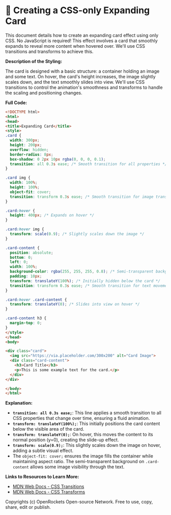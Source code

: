 # 🐞 Creating a CSS-only Expanding Card


This document details how to create an expanding card effect using only CSS.  No JavaScript is required! This effect involves a card that smoothly expands to reveal more content when hovered over. We'll use CSS transitions and transforms to achieve this.

**Description of the Styling:**

The card is designed with a basic structure: a container holding an image and some text. On hover, the card's height increases, the image slightly scales down, and the text smoothly slides into view.  We'll use CSS transitions to control the animation's smoothness and transforms to handle the scaling and positioning changes.


**Full Code:**

```html
<!DOCTYPE html>
<html>
<head>
<title>Expanding Card</title>
<style>
.card {
  width: 300px;
  height: 200px;
  overflow: hidden;
  border-radius: 8px;
  box-shadow: 0 2px 10px rgba(0, 0, 0, 0.1);
  transition: all 0.3s ease; /* Smooth transition for all properties */
}

.card img {
  width: 100%;
  height: 100%;
  object-fit: cover;
  transition: transform 0.3s ease; /* Smooth transition for image transform */
}

.card:hover {
  height: 400px; /* Expands on hover */
}

.card:hover img {
  transform: scale(0.9); /* Slightly scales down the image */
}

.card-content {
  position: absolute;
  bottom: 0;
  left: 0;
  width: 100%;
  background-color: rgba(255, 255, 255, 0.8); /* Semi-transparent background */
  padding: 10px;
  transform: translateY(100%); /* Initially hidden below the card */
  transition: transform 0.3s ease; /* Smooth transition for text movement */
}

.card:hover .card-content {
  transform: translateY(0); /* Slides into view on hover */
}

.card-content h3 {
  margin-top: 0;
}
</style>
</head>
<body>

<div class="card">
  <img src="https://via.placeholder.com/300x200" alt="Card Image">
  <div class="card-content">
    <h3>Card Title</h3>
    <p>This is some example text for the card.</p>
  </div>
</div>

</body>
</html>
```

**Explanation:**

* **`transition: all 0.3s ease;`**: This line applies a smooth transition to all CSS properties that change over time, ensuring a fluid animation.
* **`transform: translateY(100%);`**: This initially positions the card content below the visible area of the card.
* **`transform: translateY(0);`**: On hover, this moves the content to its normal position (y=0), creating the slide-up effect.
* **`transform: scale(0.9);`**: This slightly scales down the image on hover, adding a subtle visual effect.
*  The `object-fit: cover;` ensures the image fills the container while maintaining aspect ratio.  The semi-transparent background on `.card-content` allows some image visibility through the text.

**Links to Resources to Learn More:**

* [MDN Web Docs - CSS Transitions](https://developer.mozilla.org/en-US/docs/Web/CSS/transition)
* [MDN Web Docs - CSS Transforms](https://developer.mozilla.org/en-US/docs/Web/CSS/transform)


Copyrights (c) OpenRockets Open-source Network. Free to use, copy, share, edit or publish.

